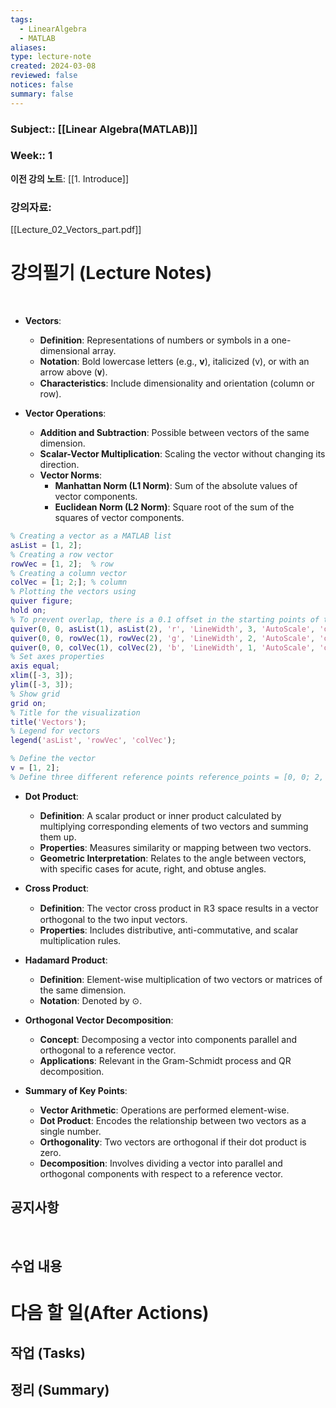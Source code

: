 ```yaml
---
tags:
  - LinearAlgebra
  - MATLAB
aliases: 
type: lecture-note
created: 2024-03-08
reviewed: false
notices: false
summary: false
---
```

### **Subject**:: [[Linear Algebra(MATLAB)]]
### **Week**:: 1

**이전 강의 노트**: [[1. Introduce]]

### 강의자료: 
[[Lecture_02_Vectors_part.pdf]]


# 강의필기 (Lecture Notes)
<br>

- **Vectors**:
    
    - **Definition**: Representations of numbers or symbols in a one-dimensional array.
    - **Notation**: Bold lowercase letters (e.g., **v**), italicized (v), or with an arrow above (𝐯).
    - **Characteristics**: Include dimensionality and orientation (column or row).
- **Vector Operations**:
    
    - **Addition and Subtraction**: Possible between vectors of the same dimension.
    - **Scalar-Vector Multiplication**: Scaling the vector without changing its direction.
    - **Vector Norms**:
        - **Manhattan Norm (L1 Norm)**: Sum of the absolute values of vector components.
        - **Euclidean Norm (L2 Norm)**: Square root of the sum of the squares of vector components.
```matlab
% Creating a vector as a MATLAB list 
asList = [1, 2]; 
% Creating a row vector 
rowVec = [1, 2];  % row 
% Creating a column vector 
colVec = [1; 2;]; % column 
% Plotting the vectors using 
quiver figure; 
hold on; 
% To prevent overlap, there is a 0.1 offset in the starting points of the vectors. 
quiver(0, 0, asList(1), asList(2), 'r', 'LineWidth', 3, 'AutoScale', 'off', 'MaxHeadSize', 1); 
quiver(0, 0, rowVec(1), rowVec(2), 'g', 'LineWidth', 2, 'AutoScale', 'off', 'MaxHeadSize', 1); 
quiver(0, 0, colVec(1), colVec(2), 'b', 'LineWidth', 1, 'AutoScale', 'off', 'MaxHeadSize', 1); 
% Set axes properties 
axis equal; 
xlim([-3, 3]); 
ylim([-3, 3]); 
% Show grid 
grid on; 
% Title for the visualization
title('Vectors'); 
% Legend for vectors 
legend('asList', 'rowVec', 'colVec');
```

```matlab
% Define the vector 
v = [1, 2]; 
% Define three different reference points reference_points = [0, 0; 2, 3; -1, 1]; % Create a figure figure; % Plot the vector with each reference point for i = 1:size(reference_points, 1) quiver(reference_points(i, 1), reference_points(i, 2), v(1), v(2),'LineWidth', 2, 'AutoScale', 'off', 'MaxHeadSize', 2); hold on; end % Set axes properties axis equal; xlim([-2, 8]); ylim([-2, 8]); % Show grid grid on; % Title for the visualization title('Vector v in various points'); % Axes labels xlabel('X-axis'); ylabel('Y-axis'); % Legend for vectors with different reference points legend('Reference1: [0, 0]', 'Reference2: [2, 3]', 'Reference3: [-1, 1]');
```




- **Dot Product**:
    
    - **Definition**: A scalar product or inner product calculated by multiplying corresponding elements of two vectors and summing them up.
    - **Properties**: Measures similarity or mapping between two vectors.
    - **Geometric Interpretation**: Relates to the angle between vectors, with specific cases for acute, right, and obtuse angles.
- **Cross Product**:
    
    - **Definition**: The vector cross product in ℝ3 space results in a vector orthogonal to the two input vectors.
    - **Properties**: Includes distributive, anti-commutative, and scalar multiplication rules.
- **Hadamard Product**:
    
    - **Definition**: Element-wise multiplication of two vectors or matrices of the same dimension.
    - **Notation**: Denoted by ⊙.
- **Orthogonal Vector Decomposition**:
    
    - **Concept**: Decomposing a vector into components parallel and orthogonal to a reference vector.
    - **Applications**: Relevant in the Gram-Schmidt process and QR decomposition.
- **Summary of Key Points**:
    
    - **Vector Arithmetic**: Operations are performed element-wise.
    - **Dot Product**: Encodes the relationship between two vectors as a single number.
    - **Orthogonality**: Two vectors are orthogonal if their dot product is zero.
    - **Decomposition**: Involves dividing a vector into parallel and orthogonal components with respect to a reference vector.

## 공지사항
<br>



## 수업 내용


# 다음 할 일(After Actions)
## 작업 (Tasks)


## 정리 (Summary)



